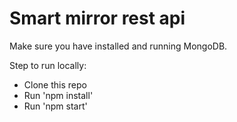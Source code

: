 # Smart mirror rest api

Make sure you have installed and running MongoDB.

Step to run locally:

* Clone this repo
* Run 'npm install'
* Run 'npm start'
